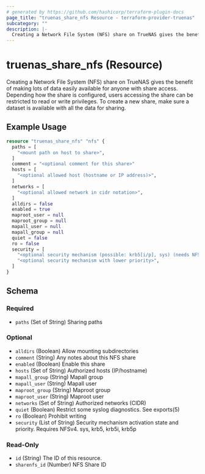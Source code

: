 ```yaml
---
# generated by https://github.com/hashicorp/terraform-plugin-docs
page_title: "truenas_share_nfs Resource - terraform-provider-truenas"
subcategory: ""
description: |-
  Creating a Network File System (NFS) share on TrueNAS gives the benefit of making lots of data easily available for anyone with share access. Depending how the share is configured, users accessing the share can be restricted to read or write privileges. To create a new share, make sure a dataset is available with all the data for sharing.
---
```


# truenas_share_nfs (Resource)

Creating a Network File System (NFS) share on TrueNAS gives the benefit of making lots of data easily available for anyone with share access. Depending how the share is configured, users accessing the share can be restricted to read or write privileges. To create a new share, make sure a dataset is available with all the data for sharing.

## Example Usage

```terraform
resource "truenas_share_nfs" "nfs" {
  paths = [
    "<mount path on host to share>",
  ]
  comment = "<optional comment for this share>"
  hosts = [
    "<optional allowed host (hostname or IP address)>",
  ]
  networks = [
    "<optional allowed network in cidr notation>",
  ]
  alldirs = false
  enabled = true
  maproot_user = null
  maproot_group = null
  mapall_user = null
  mapall_group = null
  quiet = false
  ro = false
  security = [
    "<optional security mechanism (possible: krb5[i/p], sys) (needs NFSv4)>",
    "<optional security mechanism with lower priority>",
  ]
}
```

<!-- schema generated by tfplugindocs -->
## Schema

### Required

- `paths` (Set of String) Sharing paths

### Optional

- `alldirs` (Boolean) Allow mounting subdirectories
- `comment` (String) Any notes about this NFS share
- `enabled` (Boolean) Enable this share
- `hosts` (Set of String) Authorized hosts (IP/hostname)
- `mapall_group` (String) Mapall group
- `mapall_user` (String) Mapall user
- `maproot_group` (String) Maproot group
- `maproot_user` (String) Maproot user
- `networks` (Set of String) Authorized networks (CIDR)
- `quiet` (Boolean) Restrict some syslog diagnostics. See exports(5)
- `ro` (Boolean) Prohibit writing
- `security` (List of String) Security mechanism activation state and priority. Requires NFSv4. sys, krb5, krb5i, krb5p

### Read-Only

- `id` (String) The ID of this resource.
- `sharenfs_id` (Number) NFS Share ID


